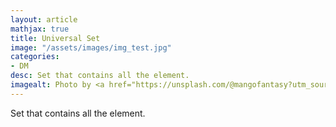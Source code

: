```yaml
---
layout: article
mathjax: true
title: Universal Set
image: "/assets/images/img_test.jpg"
categories:
- DM
desc: Set that contains all the element. 
imagealt: Photo by <a href="https://unsplash.com/@mangofantasy?utm_source=unsplash&utm_medium=referral&utm_content=creditCopyText">Tim Johnson</a> on <a href="https://unsplash.com/s/photos/logic?utm_source=unsplash&utm_medium=referral&utm_content=creditCopyText">Unsplash</a>
---
```

Set that contains all the element.